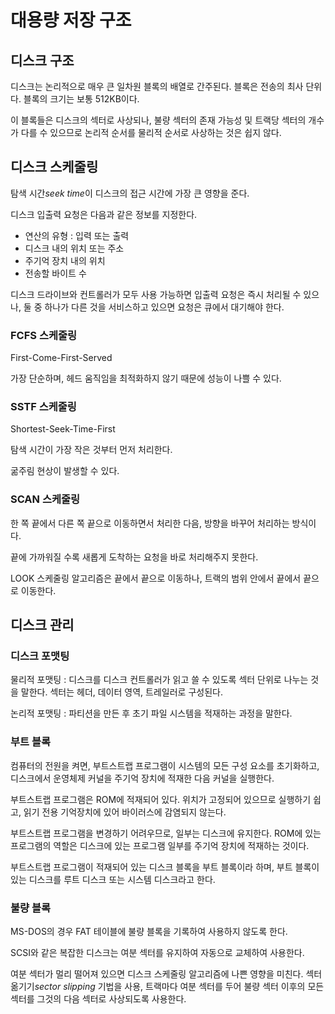 # 대용량 저장 구조

## 디스크 구조

디스크는 논리적으로 매우 큰 일차원 블록의 배열로 간주된다. 블록은 전송의 최사 단위다. 블록의 크기는 보통 512KB이다.

이 블록들은 디스크의 섹터로 사상되나, 불량 섹터의 존재 가능성 및 트랙당 섹터의 개수가 다를 수 있으므로 논리적 순서를 물리적 순서로 사상하는 것은 쉽지 않다.

## 디스크 스케줄링

탐색 시간*seek time*이 디스크의 접근 시간에 가장 큰 영향을 준다.

디스크 입출력 요청은 다음과 같은 정보를 지정한다.

- 연산의 유형 : 입력 또는 출력
- 디스크 내의 위치 또는 주소
- 주기억 장치 내의 위치
- 전송할 바이트 수

디스크 드라이브와 컨트롤러가 모두 사용 가능하면 입출력 요청은 즉시 처리될 수 있으나, 둘 중 하나가 다른 것을 서비스하고 있으면 요청은 큐에서 대기해야 한다.

### FCFS 스케줄링

First-Come-First-Served

가장 단순하며, 헤드 움직임을 최적화하지 않기 때문에 성능이 나쁠 수 있다.

### SSTF 스케줄링

Shortest-Seek-Time-First

탐색 시간이 가장 작은 것부터 먼저 처리한다.

굶주림 현상이 발생할 수 있다.

### SCAN 스케줄링

한 쪽 끝에서 다른 쪽 끝으로 이동하면서 처리한 다음, 방향을 바꾸어 처리하는 방식이다.

끝에 가까워질 수록 새롭게 도착하는 요청을 바로 처리해주지 못한다.

LOOK 스케줄링 알고리즘은 끝에서 끝으로 이동하나, 트랙의 범위 안에서 끝에서 끝으로 이동한다.

## 디스크 관리

### 디스크 포맷팅

물리적 포맷팅 : 디스크를 디스크 컨트롤러가 읽고 쓸 수 있도록 섹터 단위로 나누는 것을 말한다. 섹터는 헤더, 데이터 영역, 트레일러로 구성된다.

논리적 포맷팅 : 파티션을 만든 후 초기 파일 시스템을 적재하는 과정을 말한다.

### 부트 블록

컴퓨터의 전원을 켜면, 부트스트랩 프로그램이 시스템의 모든 구성 요소를 초기화하고, 디스크에서 운영체제 커널을 주기억 장치에 적재한 다음 커널을 실행한다.

부트스트랩 프로그램은 ROM에 적재되어 있다. 위치가 고정되어 있으므로 실행하기 쉽고, 읽기 전용 기억장치에 있어 바이러스에 감염되지 않는다.

부트스트랩 프로그램을 변경하기 어려우므로, 일부는 디스크에 유지한다. ROM에 있는 프로그램의 역할은 디스크에 있는 프로그램 일부를 주기억 장치에 적재하는 것이다.

부트스트랩 프로그램이 적재되어 있는 디스크 블록을 부트 블록이라 하며, 부트 블록이 있는 디스크를 루트 디스크 또는 시스템 디스크라고 한다.

### 불량 블록

MS-DOS의 경우 FAT 테이블에 불량 블록을 기록하여 사용하지 않도록 한다.

SCSI와 같은 복잡한 디스크는 여분 섹터를 유지하여 자동으로 교체하여 사용한다.

여분 섹터가 멀리 떨어져 있으면 디스크 스케줄링 알고리즘에 나쁜 영향을 미친다. 섹터 옮기기*sector slipping* 기법을 사용, 트랙마다 여분 섹터를 두어 불량 섹터 이후의 모든 섹터를 그것의 다음 섹터로 사상되도록 사용한다.
